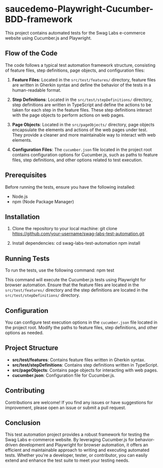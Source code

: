 # saucedemo-Playwright-Cucumber-BDD-framework

This project contains automated tests for the Swag Labs e-commerce website using Cucumber.js and Playwright.

## Flow of the Code

The code follows a typical test automation framework structure, consisting of feature files, step definitions, page objects, and configuration files:

1. **Feature Files**: Located in the `src/test/features/` directory, feature files are written in Gherkin syntax and define the behavior of the tests in a human-readable format.

2. **Step Definitions**: Located in the `src/test/stepDefinitions/` directory, step definitions are written in TypeScript and define the actions to be taken for each step in the feature files. These step definitions interact with the page objects to perform actions on web pages.

3. **Page Objects**: Located in the `src/pageObjects/` directory, page objects encapsulate the elements and actions of the web pages under test. They provide a cleaner and more maintainable way to interact with web elements.

4. **Configuration Files**: The `cucumber.json` file located in the project root contains configuration options for Cucumber.js, such as paths to feature files, step definitions, and other options related to test execution.

## Prerequisites

Before running the tests, ensure you have the following installed:

- Node.js
- npm (Node Package Manager)

## Installation

1. Clone the repository to your local machine:
   git clone https://github.com/your-username/swag-labs-test-automation.git

2. Install dependencies:
   cd swag-labs-test-automation
   npm install


## Running Tests

To run the tests, use the following command:
   npm test

This command will execute the Cucumber.js tests using Playwright for browser automation. Ensure that the feature files are located in the `src/test/features/` directory and the step definitions are located in the `src/test/stepDefinitions/` directory.

## Configuration

You can configure test execution options in the `cucumber.json` file located in the project root. Modify the paths to feature files, step definitions, and other options as needed.

## Project Structure

- **src/test/features**: Contains feature files written in Gherkin syntax.
- **src/test/stepDefinitions**: Contains step definitions written in TypeScript.
- **src/pageObjects**: Contains page objects for interacting with web pages.
- **cucumber.json**: Configuration file for Cucumber.js.

## Contributing

Contributions are welcome! If you find any issues or have suggestions for improvement, please open an issue or submit a pull request.

## Conclusion

This test automation project provides a robust framework for testing the Swag Labs e-commerce website. By leveraging Cucumber.js for behavior-driven development and Playwright for browser automation, it offers an efficient and maintainable approach to writing and executing automated tests. Whether you're a developer, tester, or contributor, you can easily extend and enhance the test suite to meet your testing needs.
